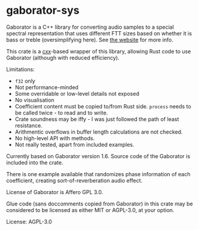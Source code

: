 # gaborator-sys

Gaborator is a C++ library for converting audio samples to a special spectral representation
that uses different FTT sizes based on whether it is bass or treble (oversimplifying here).
See [the website](https://www.gaborator.com/) for more info.

This crate is a [cxx](https://cxx.rs/)-based wrapper of this library, allowing Rust code to use Gaborator (although with reduced efficiency).

Limitations:

* `f32` only
* Not performance-minded
* Some overridable or low-level details not exposed
* No visualisation
* Coefficient content must be copied to/from Rust side. `process` needs to be called twice - to read and to write.
* Crate soundness may be iffy - I was just followed the path of least resistance.
* Arithmentic overflows in buffer length calculations are not checked.
* No high-level API with methods.
* Not really tested, apart from included examples.

Currently based on Gaborator version 1.6. Source code of the Gaborator is included into the crate.

There is one example available that randomizes phase information of each coefficient, creating sort-of-reverberation audio effect.

License of Gaborator is Affero GPL 3.0.

Glue code (sans doccomments copied from Gaborator) in this crate may be considered
to be licensed as either MIT or AGPL-3.0, at your option.

License: AGPL-3.0
